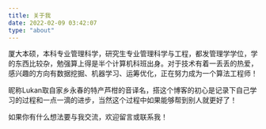 ```yaml
---
title: 关于我
date: 2022-02-09 03:42:07
type: "about"
---
```

厦大本硕，本科专业管理科学，研究生专业管理科学与工程，都发管理学学位，学的东西比较杂，勉强算上得是半个计算机科班出身。对于技术有着一丢丢的热爱，感兴趣的方向有数据挖掘、机器学习、运筹优化，正在努力成为一个算法工程师！

昵称Lukan取自家乡永春的特产芦柑的音译名，搭这个博客的初心是记录下自己学习的过程和一点一滴的进步，当然这个过程中如果能够帮到别人就更好了！

如果你有什么想法要与我交流，欢迎留言或联系我！
